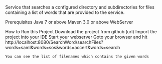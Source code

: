 Service that searches a configured directory and subdirectories for files containing a list of words that are provided to the service.

  
Prerequisites
	Java 7 or above
	Maven 3.0 or above
	WebServer
	
How to Run this Project
	Download the project from github (url)
	Import the project into your IDE
	Start your webserver
	Goto your browser and hit http://localhost:8080/SearchWord/searchFiles?words=saml&words=sos&words=accert&words=search
	
	You can see the list of filenames which contains the given words
	